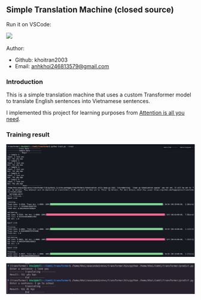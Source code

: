 ## Simple Translation Machine (closed source)

Run it on VSCode:

<a href="https://code.visualstudio.com/download">
<img src= "https://img.shields.io/badge/VSCode-0078D4?style=for-the-badge&logo=visual%20studio%20code&logoColor=white" width=80>
</a>

Author:
- Github: khoitran2003
- Email: anhkhoi246813579@gmail.com


### Introduction

This is a simple translation machine that uses a custom Transformer model to translate English sentences into Vietnamese sentences.

I implemented this project for learning purposes from [Attention is all you need](https://arxiv.org/pdf/1706.03762).

### Training result

![image](2.png)

![image](3.png)

